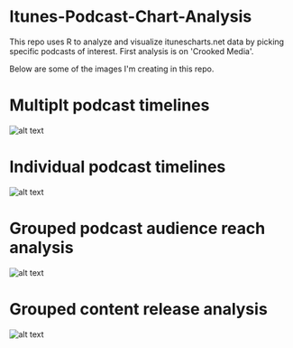 # Itunes-Podcast-Chart-Analysis
This repo uses R to analyze and visualize itunescharts.net data by picking specific podcasts of interest.  First analysis is on 'Crooked Media'.

Below are some of the images I'm creating in this repo.

# Multiplt podcast timelines
![alt text](https://github.com/jsaliani92/Itunes-Podcast-Chart-Analysis/blob/master/Images/Crooked_Media/Output/Timelines/Long_Timeline_Total.png)

# Individual podcast timelines
![alt text](https://github.com/jsaliani92/Itunes-Podcast-Chart-Analysis/blob/master/Images/Crooked_Media/Output/Timelines/Long_Time_Line_Pod%20Save%20America.png)

# Grouped podcast audience reach analysis
![alt text](https://github.com/jsaliani92/Itunes-Podcast-Chart-Analysis/blob/master/Images/Crooked_Media/Output/Scatterplots/Audience_Reach_Scatter.png)

# Grouped content release analysis
![alt text](https://github.com/jsaliani92/Itunes-Podcast-Chart-Analysis/blob/master/Images/Crooked_Media/Output/Scatterplots/Content_Released_Scatter.png)
